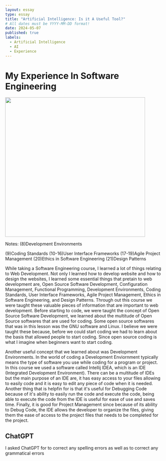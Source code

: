 ```yaml
---
layout: essay
type: essay
title: "Artificial Intelligence: Is it A Useful Tool?"
# All dates must be YYYY-MM-DD format!
date: 2024-05-07
published: true
labels:
  - Artificial Intelligence
  - AI
  - Experience
---
```


<h1>My Experience In Software Engineering</h1>

<p>
<img width="450px" class="image-fluid" src="https://itchronicles.com/wp-content/uploads/2020/11/where-is-ai-used-1024x683.jpg">
</p>

Notes:
(8)Development Environments

(9)Coding Standards
(10-16)User Interface Frameworks
(17-19)Agile Project Management
(20)Ethics in Software Engineering
(21)Design Patterns


<p>
While taking a Software Engineering course, I learned a lot of things relating to Web Development. Not only I learned how to develop website and how to design the websites, I learned some essential things that pretain to web development are, Open Source Software Development, Configuration Management, Functional Programming, Development Environments, Coding Standards, User Interface Frameworks, Agile Project Management, Ethics in Software Engineering, and Design Patterns. Through out this course we were taught these valuable pieces of information that are important to web development. Before starting to code, we were taught the concept of Open Source Software Development, we learned about the multitude of Open Source softwares that are used for coding. Some open source softwares that was in this lesson was the GNU software and Linux. I believe we were taught these because, before we could start coding we had to learn about the basis that allowed people to start coding. Since open source coding is what I imagine when beginners want to start coding.

Another useful concept that we learned about was Development Environments. In the world of coding a Development Enviornment typically means the type of software you use while coding for a program or project. In this course we used a software called Intellij IDEA, which is an IDE (Integrated Development Environment). There can be a multitude of IDEs but the main purpose of an IDE are, it has easy access to your files allowing to easily code and it is easy to edit any piece of code when it is needed. Another thing that is helpfin for is that it's useful for Debugging Code because of it's ability to easily run the code and execute the code, being able to execute the code from the IDE is useful for ease of use and saves time. Finally, it is good for Project Management since because of its ability to Debug Code, the IDE allows the developer to organize the files, giving them the ease of access to the project files that needs to be completed for the project. 
</p>


<h2>ChatGPT</h2>
I asked ChatGPT for to correct any spelling errors as well as to correct any grammatical errors


